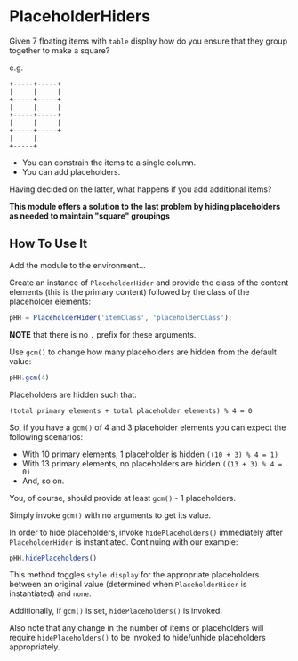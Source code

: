 # PlaceholderHiders #

Given 7 floating items with `table` display how do you ensure that they group together to make a square?

e.g.

```
+-----+-----+
|     |     |
+-----+-----+
|     |     |
+-----+-----+
|     |     |
+-----+-----+
|     |
+-----+
```

- You can constrain the items to a single column.
- You can add placeholders.

Having decided on the latter, what happens if you add additional items?

**This module offers a solution to the last problem by hiding placeholders as needed to maintain "square" groupings**

## How To Use It ##

Add the module to the environment...

Create an instance of `PlaceholderHider` and provide the class of the content elements (this is the primary content) followed by the class of the placeholder elements:

``` JavaScript
pHH = PlaceholderHider('itemClass', 'placeholderClass');
```

**NOTE** that there is no `.` prefix for these arguments.

Use `gcm()` to change how many placeholders are hidden from the default value:

``` JavaScript
pHH.gcm(4)
```

Placeholders are hidden such that:

    (total primary elements + total placeholder elements) % 4 = 0

So, if you have a `gcm()` of 4 and 3 placeholder elements you can expect the following scenarios:

- With 10 primary elements, 1 placeholder is hidden `((10 + 3) % 4 = 1)`
- With 13 primary elements, no placeholders are hidden `((13 + 3) % 4 = 0)`
- And, so on.

You, of course, should provide at least `gcm()` - 1 placeholders.

Simply invoke `gcm()` with no arguments to get its value.

In order to hide placeholders, invoke `hidePlaceholders()` immediately after `PlaceholderHider` is instantiated.
Continuing with our example:

``` JavaScript
pHH.hidePlaceholders()
```

This method toggles `style.display` for the appropriate placeholders between an original value (determined when `PlaceholderHider` is instantiated) and `none`.

Additionally, if `gcm()` is set, `hidePlaceholders()` is invoked.

Also note that any change in the number of items or placeholders will require `hidePlaceholders()` to be invoked to hide/unhide placeholders appropriately.
